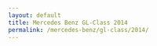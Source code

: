 ```yaml
---
layout: default
title: Mercedes Benz GL-Class 2014
permalink: /mercedes-benz/gl-class/2014/
---
```

